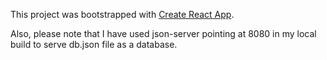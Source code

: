 This project was bootstrapped with [Create React App](https://github.com/facebookincubator/create-react-app).

Also, please note that I have used json-server pointing at 8080 in my local build to serve db.json file as a database.

